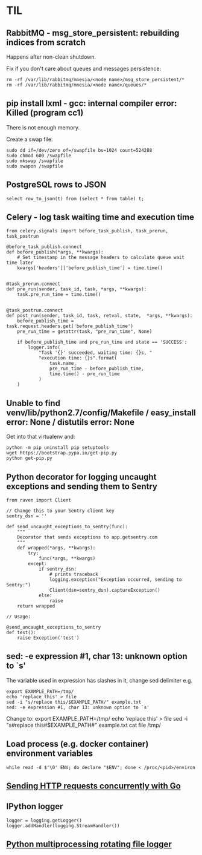 # TIL

## RabbitMQ - msg_store_persistent: rebuilding indices from scratch

Happens after non-clean shutdown.

Fix if you don't care about queues and messages persistence:

    rm -rf /var/lib/rabbitmq/mnesia/<node name>/msg_store_persistent/*
    rm -rf /var/lib/rabbitmq/mnesia/<node name>/queues/*

## pip install lxml - gcc: internal compiler error: Killed (program cc1)

There is not enough memory.

Create a swap file:

    sudo dd if=/dev/zero of=/swapfile bs=1024 count=524288
    sudo chmod 600 /swapfile
    sudo mkswap /swapfile
    sudo swapon /swapfile


## PostgreSQL rows to JSON

    select row_to_json(t) from (select * from table) t;

## Celery - log task waiting time and execution time

    from celery.signals import before_task_publish, task_prerun, task_postrun

    @before_task_publish.connect
    def before_publish(*args, **kwargs):
        # Set timestamp in the message headers to calculate queue wait time later
        kwargs['headers']['before_publish_time'] = time.time()


    @task_prerun.connect
    def pre_run(sender, task_id, task, *args, **kwargs):
        task.pre_run_time = time.time()


    @task_postrun.connect
    def post_run(sender, task_id, task, retval, state,  *args, **kwargs):
        before_publish_time = task.request.headers.get('before_publish_time')
        pre_run_time = getattr(task, "pre_run_time", None)

        if before_publish_time and pre_run_time and state == 'SUCCESS':
            logger.info(
                "Task '{}' succeeded, waiting time: {}s, "
                "execution time: {}s".format(
                    task.name,
                    pre_run_time - before_publish_time,
                    time.time() - pre_run_time
                )
        )

## Unable to find venv/lib/python2.7/config/Makefile / easy_install error: None / distutils error: None

Get into that virtualenv and:

    python -m pip uninstall pip setuptools
    wget https://bootstrap.pypa.io/get-pip.py
    python get-pip.py


## Python decorator for logging uncaught exceptions and sending them to Sentry

    from raven import Client
    
    // Change this to your Sentry client key
    sentry_dsn = ''
    
    def send_uncaught_exceptions_to_sentry(func):
        """
        Decorator that sends exceptions to app.getsentry.com
        """
        def wrapped(*args, **kwargs):
            try:
                func(*args, **kwargs)
            except:
                if sentry_dsn:
                    # prints traceback
                    logging.exception("Exception occurred, sending to Sentry:")
                    Client(dsn=sentry_dsn).captureException()
                else:
                    raise
        return wrapped

    // Usage:

    @send_uncaught_exceptions_to_sentry
    def test():
        raise Exception('test')


## sed: -e expression #1, char 13: unknown option to `s'

The variable used in expression has slashes in it, change sed delimiter e.g.

    export EXAMPLE_PATH=/tmp/
    echo 'replace this' > file
    sed -i "s/replace this/$EXAMPLE_PATH/" example.txt
    sed: -e expression #1, char 13: unknown option to `s'

Change to:
    export EXAMPLE_PATH=/tmp/
    echo 'replace this' > file
    sed -i "s#replace this#$EXAMPLE_PATH#" example.txt
    cat file
    /tmp/


## Load process (e.g. docker container) environment variables
    
    while read -d $'\0' ENV; do declare "$ENV"; done < /proc/<pid>/environ

## [Sending HTTP requests concurrently with Go](https://gist.github.com/konradko/1a8a6b09b2272163c4c971a686760cb7)

## IPython logger

    logger = logging.getLogger()
    logger.addHandler(logging.StreamHandler())

## [Python multiprocessing rotating file logger](https://gist.github.com/konradko/0d6dbf10e244aaea7e8e59037a8d18a3)
